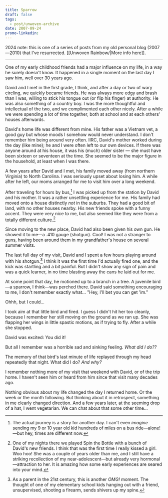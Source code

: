 ```yaml
---
title: Sparrow
draft: false
tags:
  - post/unwoven-archive
date: 2007-09-24
promo-linkedin:
---
```

2024 note: this is one of a series of posts from my old personal blog (2007—2010) that I've resurrected. [[Unwoven Rainbow/|More info here]].

---

One of my early childhood friends had a major influence on my life, in a way he surely doesn't know. It happened in a single moment on the last day I saw him, well over 30 years ago.  
  
David and I met in the first grade, I think, and after a day or two of wary circling, we quickly became friends. He was always more edgy and brash than I was, willing to stick his tongue out (or flip his finger) at authority. He was also something of a country boy. I was the more thoughtful and intellectual of the two, and we complimented each other nicely. After a while we were spending a lot of time together, both at school and at each others' houses afterwards.  
  
David's home life was different from mine. His father was a Vietnam vet, a good guy but whose moods I somehow would never understand. I don't remember him being around very often. IIRC, David's mother worked during the day (like mine); he and I were often left to our own devices. If there was anyone around at his house, it was his (much) older sister — she must have been sixteen or seventeen at the time. She seemed to be the major figure in the household, at least when I was there.  
  
A few years after David and I met, his family moved away (from northern Virginia) to North Carolina. I was seriously upset about losing him. A while after he left, our moms arranged for me to visit him over a long weekend.  
  
After traveling for hours by bus,[^1] I was picked up from the station by David and his mother. It was a rather unsettling experience for me. His family had moved onto a house distinctly _not_ in the suburbs. They had a good bit of land, with no other houses nearby. His new friends spoke with a funny accent. They were very nice to me, but also seemed like they were from a totally different culture.[^2]
  
Since moving to the new place, David had also been given his own gun. He showed it to me—a .410 gauge (shotgun). Cool! I was not a stranger to guns, having been around them in my grandfather's house on several summer visits.  
  
The last full day of my visit, David and I spent a few hours playing around with his shotgun.[^3] I think it was the first time I'd actually fired one, and the kick was startling and a bit painful. But I didn't show any sign of pain and was a quick learner, in no time blasting away the cans he laid out for me.  
  
At some point that day, he motioned up to a branch in a tree. A juvenile bird—a sparrow, I think—was perched there. David said something encouraging to me, I don't remember exactly what... "Hey, I'll bet you can get 'im."  
  
Ohhh, but I could...  
  
I took aim at that little bird and fired. I guess I didn't hit her too cleanly, because I remember her still moving on the ground as we ran up. She was flapping her wings in little spastic motions, as if trying to fly. After a while she stopped.  
  
David was excited: You did it!  
  
But all I remember was a horrible sad and sinking feeling. _What did I do??_  
  
The memory of that bird's last minute of life replayed through my head repeatedly that night. What did I do? _And why?_  
  
I remember nothing more of my visit that weekend with David, or of the trip home. I haven't seen him or heard from him since that visit many decades ago.  
  
Nothing obvious about my life changed the day I returned home. Or the week or the month following. But thinking about it in retrospect, something in me clearly changed direction. And a few years later, at the seeming drop of a hat, I went vegetarian. We can chat about that some other time...  


[^1]: The actual journey is a story for another day. I can't even _imagine_ sending my 9 or 10 year old kid hundreds of miles on a bus ride—alone!—but hey, times are different now.

[^2]: One of my nights there we played Spin the Bottle with a bunch of David's new friends. I think that was the first time I really kissed a girl. Woo hoo! She was a couple of years older than me, and I still have a striking recollection of my near-adolescent—but already very hormonal—attraction to her. It is amazing how some early experiences are seared into your mind.

[^3]: As a parent in the 21st century, this is another _OMG!_ moment. The thought of one of my elementary school kids hanging out with a friend, unsupervised, shooting a firearm, sends shivers up my spine.